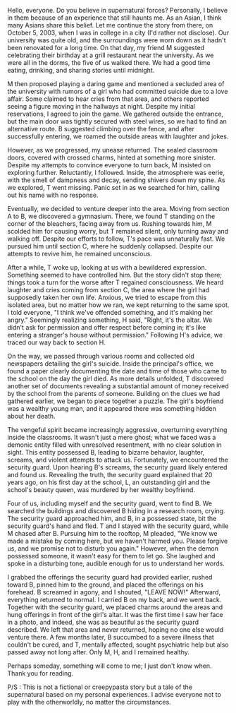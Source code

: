 Hello, everyone. Do you believe in supernatural forces? Personally, I believe in them because of an experience that still haunts me. As an Asian, I think many Asians share this belief. Let me continue the story from there, on October 5, 2003, when I was in college in a city (I'd rather not disclose). Our university was quite old, and the surroundings were worn down as it hadn't been renovated for a long time. On that day, my friend M suggested celebrating their birthday at a grill restaurant near the university. As we were all in the dorms, the five of us walked there. We had a good time eating, drinking, and sharing stories until midnight.

M then proposed playing a daring game and mentioned a secluded area of the university with rumors of a girl who had committed suicide due to a love affair. Some claimed to hear cries from that area, and others reported seeing a figure moving in the hallways at night. Despite my initial reservations, I agreed to join the game. We gathered outside the entrance, but the main door was tightly secured with steel wires, so we had to find an alternative route. B suggested climbing over the fence, and after successfully entering, we roamed the outside areas with laughter and jokes.

However, as we progressed, my unease returned. The sealed classroom doors, covered with crossed charms, hinted at something more sinister. Despite my attempts to convince everyone to turn back, M insisted on exploring further. Reluctantly, I followed. Inside, the atmosphere was eerie, with the smell of dampness and decay, sending shivers down my spine. As we explored, T went missing. Panic set in as we searched for him, calling out his name with no response.

Eventually, we decided to venture deeper into the area. Moving from section A to B, we discovered a gymnasium. There, we found T standing on the corner of the bleachers, facing away from us. Rushing towards him, M scolded him for causing worry, but T remained silent, only turning away and walking off. Despite our efforts to follow, T's pace was unnaturally fast. We pursued him until section C, where he suddenly collapsed. Despite our attempts to revive him, he remained unconscious.

After a while, T woke up, looking at us with a bewildered expression. Something seemed to have controlled him. But the story didn't stop there; things took a turn for the worse after T regained consciousness. We heard laughter and cries coming from section C, the area where the girl had supposedly taken her own life. Anxious, we tried to escape from this isolated area, but no matter how we ran, we kept returning to the same spot. I told everyone, "I think we've offended something, and it's making her angry." Seemingly realizing something, H said, "Right, it's the altar. We didn't ask for permission and offer respect before coming in; it's like entering a stranger's house without permission." Following H's advice, we traced our way back to section H.

On the way, we passed through various rooms and collected old newspapers detailing the girl's suicide. Inside the principal's office, we found a paper clearly documenting the date and time of those who came to the school on the day the girl died. As more details unfolded, T discovered another set of documents revealing a substantial amount of money received by the school from the parents of someone. Building on the clues we had gathered earlier, we began to piece together a puzzle. The girl's boyfriend was a wealthy young man, and it appeared there was something hidden about her death.

The vengeful spirit became increasingly aggressive, overturning everything inside the classrooms. It wasn't just a mere ghost; what we faced was a demonic entity filled with unresolved resentment, with no clear solution in sight. This entity possessed B, leading to bizarre behavior, laughter, screams, and violent attempts to attack us. Fortunately, we encountered the security guard. Upon hearing B's screams, the security guard likely entered and found us. Revealing the truth, the security guard explained that 20 years ago, on his first day at the school, L, an outstanding girl and the school's beauty queen, was murdered by her wealthy boyfriend.

Four of us, including myself and the security guard, went to find B. We searched the buildings and discovered B hiding in a research room, crying. The security guard approached him, and B, in a possessed state, bit the security guard's hand and fled. T and I stayed with the security guard, while M chased after B. Pursuing him to the rooftop, M pleaded, "We know we made a mistake by coming here, but we haven't harmed you. Please forgive us, and we promise not to disturb you again." However, when the demon possessed someone, it wasn't easy for them to let go. She laughed and spoke in a disturbing tone, audible enough for us to understand her words.

I grabbed the offerings the security guard had provided earlier, rushed toward B, pinned him to the ground, and placed the offerings on his forehead. B screamed in agony, and I shouted, "LEAVE NOW!" Afterward, everything returned to normal. I carried B on my back, and we went back. Together with the security guard, we placed charms around the areas and hung offerings in front of the girl's altar. It was the first time I saw her face in a photo, and indeed, she was as beautiful as the security guard described. We left that area and never returned, hoping no one else would venture there. A few months later, B succumbed to a severe illness that couldn't be cured, and T, mentally affected, sought psychiatric help but also passed away not long after. Only M, H, and I remained healthy.

Perhaps someday, something will come to me; I just don't know when. Thank you for reading.
 
P/S : This is not a fictional or creepypasta story but a tale of the supernatural based on my personal experiences. I advise everyone not to play with the otherworldly, no matter the circumstances.